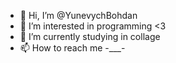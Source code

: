 - 👋 Hi, I’m @YunevychBohdan
- 👀 I’m interested in programming <3
- 🌱 I’m currently studying in collage
- 📫 How to reach me -___-

<!---
YunevychBohdan/YunevychBohdan is a ✨ special ✨ repository because its `README.md` (this file) appears on your GitHub profile.
You can click the Preview link to take a look at your changes.
--->
